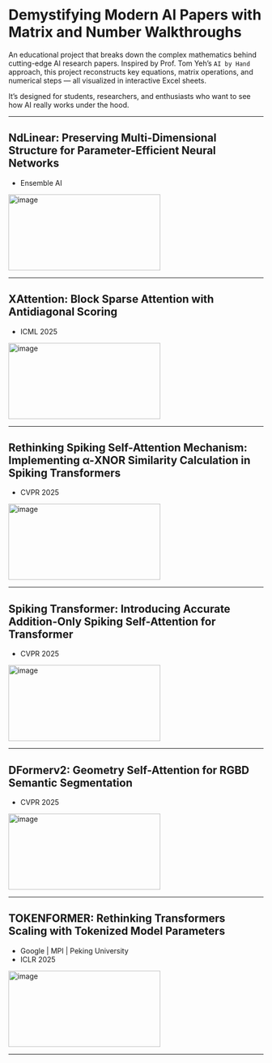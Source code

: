 # Demystifying Modern AI Papers with Matrix and Number Walkthroughs

An educational project that breaks down the complex mathematics behind cutting-edge AI research papers. Inspired by Prof. Tom Yeh’s `AI by Hand` approach, this project reconstructs key equations, matrix operations, and numerical steps — all visualized in interactive Excel sheets.

It’s designed for students, researchers, and enthusiasts who want to see how AI really works under the hood.

---
## NdLinear: Preserving Multi-Dimensional Structure for Parameter-Efficient Neural Networks
- Ensemble AI

<img width="300" height="150" alt="image" src="https://github.com/user-attachments/assets/3113f814-1713-4658-bd86-a073bfa8aa31" />

---
## XAttention: Block Sparse Attention with Antidiagonal Scoring
- ICML 2025
  
<img width="300" height="150" alt="image" src="https://github.com/user-attachments/assets/30b666f3-dd32-4aa9-9583-1c7d6f6875c8" />

---

## Rethinking Spiking Self-Attention Mechanism: Implementing α-XNOR Similarity Calculation in Spiking Transformers
- CVPR 2025

<img width="300" height="150" alt="image" src="https://github.com/user-attachments/assets/fbc5f90a-225d-47ec-ae3a-0081d31146fb" />

---

## Spiking Transformer: Introducing Accurate Addition-Only Spiking Self-Attention for Transformer
- CVPR 2025
<img width="300" height="150" alt="image" src="https://github.com/user-attachments/assets/56e9ca6c-8981-4675-a775-993eddc5686f" />

---

## DFormerv2: Geometry Self-Attention for RGBD Semantic Segmentation
- CVPR 2025
  
<img width="300" height="150" alt="image" src="https://github.com/user-attachments/assets/e97e7592-24f1-4286-a7ea-aaeeb4d566e4" />

---

## TOKENFORMER: Rethinking Transformers Scaling with Tokenized Model Parameters
- Google | MPI | Peking University
- ICLR 2025
  
<img width="300" height="150" alt="image" src="https://github.com/user-attachments/assets/ca8c5dc2-19fb-4145-8af0-8bbdf0bb3ef1" />

---






